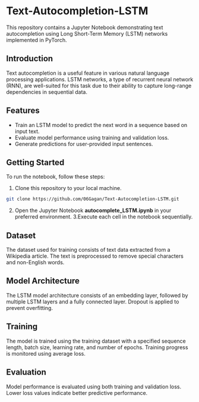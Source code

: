 # Text-Autocompletion-LSTM
This repository contains a Jupyter Notebook demonstrating text autocompletion using Long Short-Term Memory (LSTM) networks implemented in PyTorch.

## Introduction
Text autocompletion is a useful feature in various natural language processing applications. LSTM networks, a type of recurrent neural network (RNN), are well-suited for this task due to their ability to capture long-range dependencies in sequential data.

## Features
- Train an LSTM model to predict the next word in a sequence based on input text.
- Evaluate model performance using training and validation loss.
- Generate predictions for user-provided input sentences.

## Getting Started
To run the notebook, follow these steps:

1. Clone this repository to your local machine.
```bash
git clone https://github.com/06Gagan/Text-Autocompletion-LSTM.git
```
2. Open the Jupyter Notebook **autocomplete_LSTM.ipynb** in your preferred environment.
3.Execute each cell in the notebook sequentially.

## Dataset
The dataset used for training consists of text data extracted from a Wikipedia article. The text is preprocessed to remove special characters and non-English words.

## Model Architecture
The LSTM model architecture consists of an embedding layer, followed by multiple LSTM layers and a fully connected layer. Dropout is applied to prevent overfitting.

## Training
The model is trained using the training dataset with a specified sequence length, batch size, learning rate, and number of epochs. Training progress is monitored using average loss.

## Evaluation
Model performance is evaluated using both training and validation loss. Lower loss values indicate better predictive performance.
